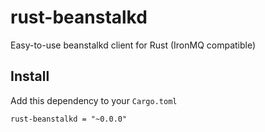 rust-beanstalkd
===============

Easy-to-use beanstalkd client for Rust (IronMQ compatible)

## Install

Add this dependency to your `Cargo.toml`

```
rust-beanstalkd = "~0.0.0"
```
